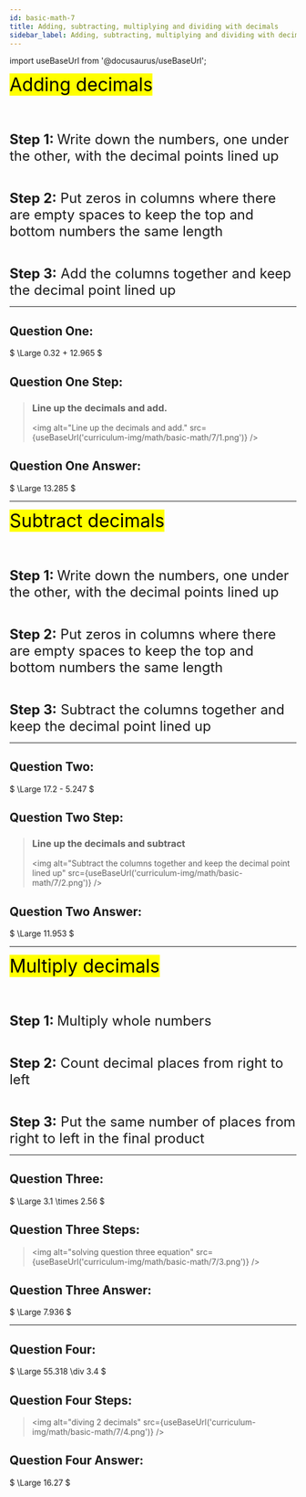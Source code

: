 ```yaml
---
id: basic-math-7
title: Adding, subtracting, multiplying and dividing with decimals
sidebar_label: Adding, subtracting, multiplying and dividing with decimals
---
```


import useBaseUrl from '@docusaurus/useBaseUrl';

<font size="6"><mark>Adding decimals</mark></font>

<br />
<br />

<font size="5"><strong>Step 1: </strong> Write down the numbers, one under the other, with the decimal points lined up</font>

<br />

<font size="5"><strong>Step 2:</strong> Put zeros in columns where there are empty spaces to keep the top and bottom numbers the same length</font>

<br />

<font size="5"><strong>Step 3:</strong> Add the columns together and keep the decimal point lined up</font>

---

## Question One:

$
  \Large 0.32 + 12.965
$

## Question One Step:

> ### Line up the decimals and add.
>
> <img alt="Line up the decimals and add." src={useBaseUrl('curriculum-img/math/basic-math/7/1.png')} />

## Question One Answer:

$
  \Large 13.285
$

---

<font size="6"><mark>Subtract decimals</mark></font>

<br />
<br />

<font size="5"><strong>Step 1: </strong> Write down the numbers, one under the other, with the decimal points lined up</font>

<br />

<font size="5"><strong>Step 2:</strong> Put zeros in columns where there are empty spaces to keep the top and bottom numbers the same length</font>

<br />

<font size="5"><strong>Step 3:</strong> Subtract the columns together and keep the decimal point lined up</font>

---

## Question Two:

$
  \Large 17.2 - 5.247
$

## Question Two Step:

> ### Line up the decimals and subtract
>
> <img alt="Subtract the columns together and keep the decimal point lined up" src={useBaseUrl('curriculum-img/math/basic-math/7/2.png')} />

## Question Two Answer:

$
  \Large 11.953
$

---

<font size="6"><mark>Multiply decimals</mark></font>

<br />
<br />

<font size="5"><strong>Step 1: </strong> Multiply whole numbers</font>

<br />

<font size="5"><strong>Step 2:</strong> Count decimal places from right to left</font>

<br />

<font size="5"><strong>Step 3:</strong> Put the same number of places from right to left in the final product</font>

---

## Question Three:

$
  \Large 3.1 \times 2.56
$

## Question Three Steps:

> <img alt="solving question three equation" src={useBaseUrl('curriculum-img/math/basic-math/7/3.png')} />

## Question Three Answer:

$
  \Large 7.936
$

---

## Question Four:

$
  \Large 55.318 \div 3.4
$

## Question Four Steps:

> <img alt="diving 2 decimals" src={useBaseUrl('curriculum-img/math/basic-math/7/4.png')} />

## Question Four Answer:

$
  \Large 16.27
$
